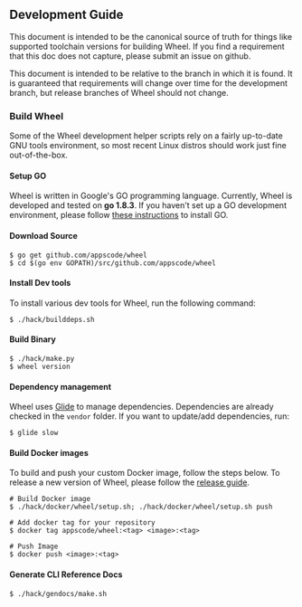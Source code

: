 ## Development Guide
This document is intended to be the canonical source of truth for things like supported toolchain versions for building Wheel.
If you find a requirement that this doc does not capture, please submit an issue on github.

This document is intended to be relative to the branch in which it is found. It is guaranteed that requirements will change over time
for the development branch, but release branches of Wheel should not change.

### Build Wheel
Some of the Wheel development helper scripts rely on a fairly up-to-date GNU tools environment, so most recent Linux distros should
work just fine out-of-the-box.

#### Setup GO
Wheel is written in Google's GO programming language. Currently, Wheel is developed and tested on **go 1.8.3**. If you haven't set up a GO
development environment, please follow [these instructions](https://golang.org/doc/code.html) to install GO.

#### Download Source

```console
$ go get github.com/appscode/wheel
$ cd $(go env GOPATH)/src/github.com/appscode/wheel
```

#### Install Dev tools
To install various dev tools for Wheel, run the following command:
```console
$ ./hack/builddeps.sh
```

#### Build Binary
```
$ ./hack/make.py
$ wheel version
```

#### Dependency management
Wheel uses [Glide](https://github.com/Masterminds/glide) to manage dependencies. Dependencies are already checked in the `vendor` folder.
If you want to update/add dependencies, run:
```console
$ glide slow
```

#### Build Docker images
To build and push your custom Docker image, follow the steps below. To release a new version of Wheel, please follow the [release guide](/docs/developer-guide/release.md).

```console
# Build Docker image
$ ./hack/docker/wheel/setup.sh; ./hack/docker/wheel/setup.sh push

# Add docker tag for your repository
$ docker tag appscode/wheel:<tag> <image>:<tag>

# Push Image
$ docker push <image>:<tag>
```

#### Generate CLI Reference Docs
```console
$ ./hack/gendocs/make.sh
```
